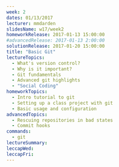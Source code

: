 ```yaml
---
week: 2
dates: 01/13/2017
lecturer: mmdarden
slidesName: w17/week2
homeworkRelease: 2017-01-13 15:00:00
#advancedRelease: 2017-01-13 2:00:00
solutionRelease: 2017-01-20 15:00:00
title: "Basic Git"
lectureTopics:
  - What's version control?
  - Why is it important?
  - Git fundamentals
  - Advanced git highlights
  - "Social Coding"
homeworkTopics:
  - Intro tutorial to git
  - Setting up a class project with git
  - Basic usage and configuration
advancedTopics:
  - Rescuing repositories in bad states
  - Commit hooks
commands:
  - git
lectureSummary:
leccapWed:
leccapFri:
---
```

